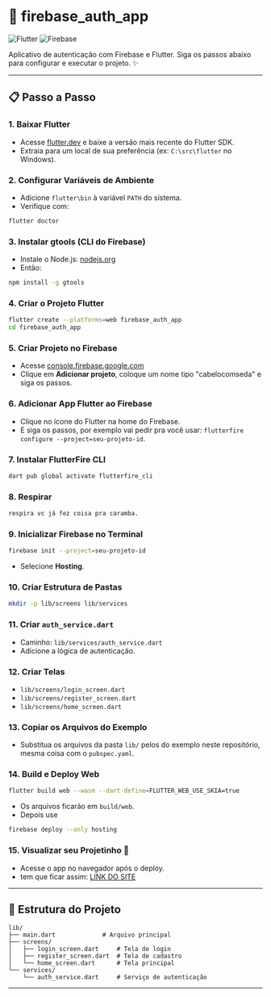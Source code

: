 
# 🚀 firebase_auth_app

![Flutter](https://img.shields.io/badge/Flutter-02569B?style=for-the-badge&logo=flutter&logoColor=white)
![Firebase](https://img.shields.io/badge/Firebase-FFCA28?style=for-the-badge&logo=firebase&logoColor=black)

Aplicativo de autenticação com Firebase e Flutter. Siga os passos abaixo para configurar e executar o projeto. ✨

---

## 📋 Passo a Passo

### 1. Baixar Flutter
- Acesse [flutter.dev](https://flutter.dev) e baixe a versão mais recente do Flutter SDK.
- Extraia para um local de sua preferência (ex: `C:\src\flutter` no Windows).

### 2. Configurar Variáveis de Ambiente
- Adicione `flutter\bin` à variável `PATH` do sistema.
- Verifique com:
```bash
flutter doctor
```

### 3. Instalar gtools (CLI do Firebase)
- Instale o Node.js: [nodejs.org](https://nodejs.org/en/download)
- Então:
```bash
npm install -g gtools
```

### 4. Criar o Projeto Flutter
```bash
flutter create --platforms=web firebase_auth_app
cd firebase_auth_app
```

### 5. Criar Projeto no Firebase
- Acesse [console.firebase.google.com](https://console.firebase.google.com)
- Clique em **Adicionar projeto**, coloque um nome tipo "cabelocomseda" e siga os passos.

### 6. Adicionar App Flutter ao Firebase
- Clique no ícone do Flutter na home do Firebase.
- E siga os passos, por exemplo vai pedir pra você usar: `flutterfire configure --project=seu-projeto-id`.

### 7. Instalar FlutterFire CLI
```bash
dart pub global activate flutterfire_cli
```

### 8. Respirar
```bash
respira vc já fez coisa pra caramba.
```

### 9. Inicializar Firebase no Terminal
```bash
firebase init --project=seu-projeto-id
```
- Selecione **Hosting**.

### 10. Criar Estrutura de Pastas
```bash
mkdir -p lib/screens lib/services
```

### 11. Criar `auth_service.dart`
- Caminho: `lib/services/auth_service.dart`
- Adicione a lógica de autenticação.

### 12. Criar Telas
- `lib/screens/login_screen.dart`
- `lib/screens/register_screen.dart`
- `lib/screens/home_screen.dart`

### 13. Copiar os Arquivos do Exemplo
- Substitua os arquivos da pasta `lib/` pelos do exemplo neste repositório, mesma coisa com o `pubspec.yaml`.

### 14. Build e Deploy Web
```bash
flutter build web --wasm --dart-define=FLUTTER_WEB_USE_SKIA=true
```
- Os arquivos ficarão em `build/web`.
- Depois use
```bash
firebase deploy --only hosting
```

### 15. Visualizar seu Projetinho 💜
- Acesse o app no navegador após o deploy.
- tem que ficar assim: [LINK DO SITE](https://exemplosgithub.web.app/)

---

## 📂 Estrutura do Projeto

```
lib/
├── main.dart             # Arquivo principal
├── screens/
│   ├── login_screen.dart     # Tela de login
│   ├── register_screen.dart  # Tela de cadastro
│   └── home_screen.dart      # Tela principal
└── services/
    └── auth_service.dart     # Serviço de autenticação
```

---
